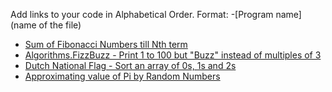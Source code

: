 Add links to your code in Alphabetical Order.
Format: -[Program name](name of the file)

- [Sum of Fibonacci Numbers till Nth term](FibonacciNumbers.go)
- [Algorithms.FizzBuzz - Print 1 to 100 but "Buzz" instead of multiples of 3](FizzBuzz.go)
- [Dutch National Flag - Sort an array of 0s, 1s and 2s](DutchNationalFlag.go)
- [Approximating value of Pi by Random Numbers](RandomPi.go)
